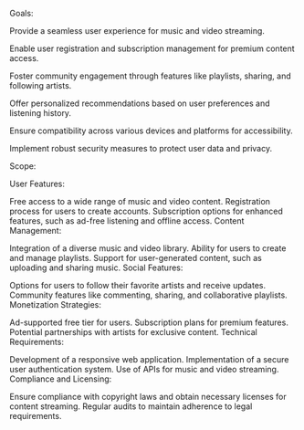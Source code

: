 Goals:

Provide a seamless user experience for music and video streaming.

Enable user registration and subscription management for premium content access.

Foster community engagement through features like playlists, sharing, and following artists.

Offer personalized recommendations based on user preferences and listening history.

Ensure compatibility across various devices and platforms for accessibility.

Implement robust security measures to protect user data and privacy.

Scope:

User Features:

Free access to a wide range of music and video content.
Registration process for users to create accounts.
Subscription options for enhanced features, such as ad-free listening and offline access.
Content Management:

Integration of a diverse music and video library.
Ability for users to create and manage playlists.
Support for user-generated content, such as uploading and sharing music.
Social Features:

Options for users to follow their favorite artists and receive updates.
Community features like commenting, sharing, and collaborative playlists.
Monetization Strategies:

Ad-supported free tier for users.
Subscription plans for premium features.
Potential partnerships with artists for exclusive content.
Technical Requirements:

Development of a responsive web application.
Implementation of a secure user authentication system.
Use of APIs for music and video streaming.
Compliance and Licensing:

Ensure compliance with copyright laws and obtain necessary licenses for content streaming.
Regular audits to maintain adherence to legal requirements.